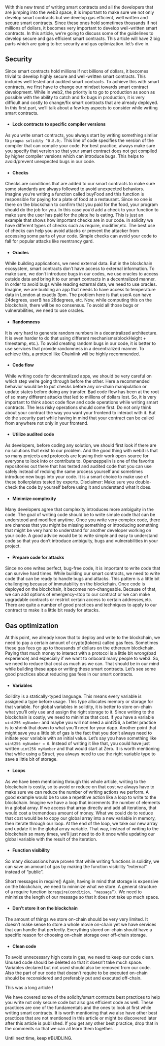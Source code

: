 With this new trend of writing smart contracts and all the developers that are jumping into the web3 space, it is important to make sure we not only develop smart contracts but we develop gas efficient, well written and secure smart contracts. Since these ones hold sometimes thousands if not millions of dollars, it becomes very important to develop well-written smart contracts.
In this article, we’re going to discuss some of the guidelines to develop secure and gas efficient smart contracts. 
This article will have 2 big parts which are going to be: security and gas optimization.
let’s dive in.


 ## Security

Since smart contracts hold millions if not billions of dollars, it becomes trivial to develop highly secure and well-written smart contracts. This includes well tested and audited smart contracts. To achieve this with smart contracts, we first have to change our mindset towards smart contract development. While in web2, the priority is to go to production as soon as possible with the ability to catch and fix bugs in production, it is very difficult and costly to change/fix smart contracts that are already deployed. 
In this first part, we’ll talk about a few key aspects to consider while writing smart contracts. 

- #### Lock contracts to specific compiler versions
As you write smart contracts, you always start by writing something similar to `pragma solidity ^0.8.0;`. This line of code specifies the version of the compiler that can compile your code. For best practice, always make sure you specify that version so that your smart contract does not get compiled by higher compiler versions which can introduce bugs. This helps to avoid/prevent unexpected bugs in our code. 

- #### Checks
Checks are conditions that are added to our smart contracts to make sure some standards are always followed to avoid unexpected behaviors. Imagine you’re writing a function called buyFood and this function is responsible for paying for a plate of food at a restaurant. Since no one is there on the blockchain to confirm that you paid for the food, your program should do the job for you. In this case you’d add a check to your function to make sure the user has paid for the plate he is eating. This is just an  example that shows how important checks are in our code. In solidity we have different types of checks such as require, modifier,etc. The best use of checks can help you avoid attacks or prevent the attacker from accessing some parts of your code. Simple checks can avoid your code to fall for popular attacks like reentrancy gard. 

- #### Oracles 
While building applications, we need external data. But in the blockchain ecosystem, smart contracts don’t have access to external information. To make sure, we don’t introduce bugs in our codes, we use oracles to access outside data and bring it to our smart contracts in a decentralized manner. In order to avoid bugs while reading external data, we need to use oracles. Imagine, we are building an app that needs to have access to temperature data in London at exactly 3pm. The problem here is that userA can have 24degrees, userB has 28degrees, etc. Now, while computing this on the blockchain, there will be no consensus. To  avoid all those bugs or vulnerabilities, we need to use oracles. 

- #### Randomness 
It is very hard to generate random numbers in a decentralized architecture. It is even harder to do that using different mechanisms(blockHeight + timestamp, etc.). To avoid creating random bugs in our code, it is better to use services that provide randomness in a decentralized manner. To achieve this, a protocol like Chainlink will be highly recommended. 

- #### Code flow 
While writing code for decentralized apps, we should be very careful on which step we’re going through before the other. Here a recommended behavior would be to put checks before any on-chain manipulation or update states before doing any transfer. Bad code flow has been at the root of so many different attacks that led to millions of dollars lost. So, it is very important to think about code flow and code operations while writing smart contracts. The less risky operations should come first. Do not only think about your contract the way you want your frontend to interact with it. But do the security part while having in mind that your contract can be called from anywhere not only in your frontend. 

- #### Utilize audited code 
As developers, before coding any solution, we should first look if there are no solutions that exist to our problem. And the good thing with web3 is that so many projects and protocols are leaving their work open-source for everyone to look into or contribute to. Openzeppelin is one of the favorite repositories out there that has tested and audited code that you can use safely instead of redoing the same process yourself and sometimes introduce new bugs into your code. It is a smart choice to make use of these boilerplates tested by experts. 
Disclaimer: Make sure you double-check the code by yourself before using it and understand what it does.

- #### Minimize complexity
Many developers agree that complexity introduces more ambiguity in the code. The goal of writing code should be to write simple code that can be understood and modified anytime. Once you write very complex code, there are chances that you might be missing something or introducing something that might be very hard to understand for another developer working on your code. A good advice would be to write simple and easy to understand code so that you don’t introduce ambiguity, bugs and vulnerabilities in your project. 

- #### Prepare code for attacks
Since no one writes perfect, bug-free code, it is important to write code that can survive hard times. While building our smart contracts, we need to write code that can be ready to handle bugs and attacks. This pattern is a little bit challenging because of immutability on the blockchain. Once code is deployed on the blockchain, it becomes non-changeable. Because of that, we can add options of emergency-stop to our contract or we can make upgradable contracts or restrict certain access to certain addresses,etc. There are quite a number of good practices and techniques to apply to our contract to make it a little bit ready for attacks. 


## Gas optimization 


At this point, we already know that to deploy and write to the blockchain, we need to pay a certain amount of crypto(tokens) called gas fees. Sometimes these gas fees go up to thousands of dollars on the ethereum blockchain. 
Paying that much money to interact with a protocol is a little bit wrong(bad experience) and especially if we want to onboard many people to web3. So, we need to reduce that cost as much as we can. That should be in our mind while building these apps or writing these smart contracts. 
Let’s see some good practices about reducing gas fees in our smart contracts. 

- #### Variables
Solidity is a statically-typed language. This means every variable is assigned a type before usage. This type allocates memory or storage for that variable. For global variables in solidity, it is better to store on-chain what you’ll only use and assign the right storage to it. Since writing to the blockchain is costly, we need to minimize that cost. If you have  a variable `uint256 myNumber` and maybe you will not need a uint256, a better practice is to shrink that down to what you’ll need for your dapp. 
Another point that might save you a little bit of gas is the fact that you don’t always need to initiate your variable with an initial value. Let’s say you have something like `uint256 myNumber = 0`. Instead of writing it like that, you could have just written:`uint256 myNumber` and that would start at Zero.  It is worth mentioning that while using a Struct, you always need to use the right variable type to save a little bit of storage.

- #### Loops 
As we have been mentioning through this whole article, writing to the blockchain is costly, so to avoid or reduce on that cost we always have to make sure we can reduce the number of writing actions we perform. A good example would be to use a repetitive action like a loop to write to the blockchain. Imagine we have a loop that increments the number of elements in a global array. If we access that array directly and add all iterations, that would cost a tremendous amount of money. What we could do to reduce that cost would be to copy our global array into a new variable in memory, then iterate through our loop. At the end of the loop, we take our new array and update it in the global array variable. That way, instead of writing to the blockchain so many times, we’ll just need to do it once while updating our global variable with the result of the iteration. 

- #### Function visibility 
So many discussions have proven that while writing functions in solidity, we can save an amount of gas by making the function visibility “external” instead of “public”.

Short messages in require()
Again, having in mind that storage is expensive on the blockchain, we need to minimize what we store. A general structure of a require function is:`require(condition, “message”)`. We need to minimize the length of our message so that it does not take up much space. 

- #### Don’t store it on the blockchain 
The amount of things we store on-chain should be very very limited. It doesn’t make sense to store a whole movie on-chain yet we have services that can handle that perfectly. Everything stored on-chain should have a specific reason for choosing on-chain storage over off-chain storage. 

- #### Clean code 
To avoid unnecessary high costs in gas, we need to keep our code clean. Unused code should be deleted so that it doesn’t take much space. Variables declared but not used should also be removed from our code. Also the part of our code that doesn’t require to be executed on-chain should be reconsidered and preferably put and executed off-chain. 

This was  a long article ! 

We have covered some of the solidity/smart contracts best practices to help you write not only secure code but also gas efficient code as well. These practices are one of the fundamentals and the ones to look at first while writing smart contracts. It is worth mentioning that we also have other best practices that are not mentioned in this article or might be discovered later after this article is published. 
If you get any other best practice, drop that in the comments so that we can all learn them together. 

Until next time, keep #BUIDLING. 

